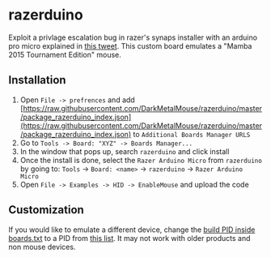 # razerduino

Exploit a privlage escalation bug in razer's synaps installer with an arduino pro micro explained in [this tweet](https://twitter.com/j0nh4t/status/1429049506021138437).
This custom board emulates a "Mamba 2015 Tournament Edition" mouse.

## Installation

1. Open `File -> prefrences` and add [https://raw.githubusercontent.com/DarkMetalMouse/razerduino/master/package_razerduino_index.json](https://raw.githubusercontent.com/DarkMetalMouse/razerduino/master/package_razerduino_index.json) to `Additional Boards Manager URLS`
2. Go to `Tools -> Board: "XYZ" -> Boards Manager...`
3. In the window that pops up, search `razerduino` and click install
4. Once the install is done, select the `Razer Arduino Micro` from `razerduino` by going to: `Tools` -> `Board: <name>` -> `razerduino` -> `Razer Arduino Micro`
5. Open `File -> Examples -> HID -> EnableMouse` and upload the code

## Customization

If you would like to emulate a different device, change the [build PID inside boards.txt](https://github.com/DarkMetalMouse/razerduino/blob/master/0.9.0/boards.txt#L44) to a PID from [this list](https://the-sz.com/products/usbid/index.php?v=0x1532). It may not work with older products and non mouse devices.
